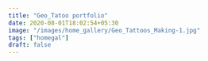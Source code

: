 ```yaml
---
title: "Geo_Tatoo portfolio"
date: 2020-08-01T18:02:54+05:30
image: "/images/home_gallery/Geo_Tattoos_Making-1.jpg"
tags: ["homegal"]
draft: false
---
```

